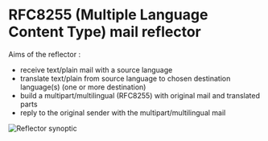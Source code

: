 # RFC8255 (Multiple Language Content Type) mail reflector
Aims of the reflector :
* receive text/plain mail with a source language
* translate text/plain from source language to chosen destination language(s) (one or more destination)
* build a multipart/multilingual (RFC8255) with original mail and translated parts
* reply to the original sender with the multipart/multilingual mail

![Reflector synoptic](synoptic-rfc8255-reflector--draw.io.png)
